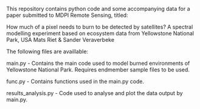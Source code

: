 This repository contains python code and some accompanying data for a paper submitted to MDPI Remote Sensing, titled:

How much of a pixel needs to burn to be detected by satellites? A spectral modelling experiment based on ecosystem data from Yellowstone National Park, USA
Mats Riet & Sander Veraverbeke



The following files are availlable:

main.py - Contains the main code used to model burned environments of Yellowstone National Park. Requires endmember sample files to be used.

func.py - Contains functions used in the main.py code.

results_analysis.py - Code used to analyse and plot the data output by main.py.

